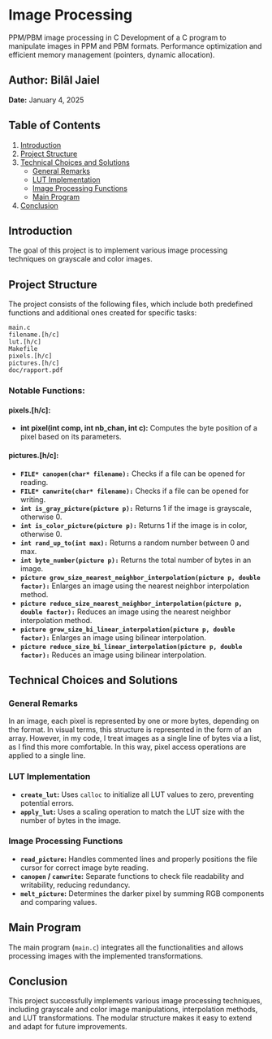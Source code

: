 # Image Processing
PPM/PBM image processing in C
Development of a C program to manipulate images in PPM and PBM formats. Performance optimization and efficient memory management (pointers, dynamic allocation).

## Author: Bilâl Jaiel  
**Date:** January 4, 2025  

## Table of Contents
1. [Introduction](#introduction)
2. [Project Structure](#project-structure)
3. [Technical Choices and Solutions](#technical-choices-and-solutions)
   - [General Remarks](#general-remarks)
   - [LUT Implementation](#lut-implementation)
   - [Image Processing Functions](#image-processing-functions)
   - [Main Program](#main-program)
4. [Conclusion](#conclusion)

## Introduction
The goal of this project is to implement various image processing techniques on grayscale and color images.

## Project Structure
The project consists of the following files, which include both predefined functions and additional ones created for specific tasks:

```
main.c
filename.[h/c]
lut.[h/c]
Makefile
pixels.[h/c]
pictures.[h/c]
doc/rapport.pdf
```

### Notable Functions:
#### pixels.[h/c]:
- **int pixel(int comp, int nb_chan, int c):** Computes the byte position of a pixel based on its parameters.

#### pictures.[h/c]:
- **`FILE* canopen(char* filename):`** Checks if a file can be opened for reading.
- **`FILE* canwrite(char* filename):`** Checks if a file can be opened for writing.
- **`int is_gray_picture(picture p):`** Returns 1 if the image is grayscale, otherwise 0.
- **`int is_color_picture(picture p):`** Returns 1 if the image is in color, otherwise 0.
- **`int rand_up_to(int max):`** Returns a random number between 0 and max.
- **`int byte_number(picture p):`** Returns the total number of bytes in an image.
- **`picture grow_size_nearest_neighbor_interpolation(picture p, double factor):`** Enlarges an image using the nearest neighbor interpolation method.
- **`picture reduce_size_nearest_neighbor_interpolation(picture p, double factor):`** Reduces an image using the nearest neighbor interpolation method.
- **`picture grow_size_bi_linear_interpolation(picture p, double factor):`** Enlarges an image using bilinear interpolation.
- **`picture reduce_size_bi_linear_interpolation(picture p, double factor):`** Reduces an image using bilinear interpolation.

## Technical Choices and Solutions

### General Remarks
In an image, each pixel is represented by one or more bytes, depending on the format. In visual terms, this structure is represented in the form of an array. However, in my code, I treat images as a single line of bytes via a list, as I find this more comfortable. In this way, pixel access operations are applied to a single line.

### LUT Implementation
- **`create_lut`:** Uses `calloc` to initialize all LUT values to zero, preventing potential errors.
- **`apply_lut`:** Uses a scaling operation to match the LUT size with the number of bytes in the image.

### Image Processing Functions
- **`read_picture`:** Handles commented lines and properly positions the file cursor for correct image byte reading.
- **`canopen` / `canwrite`:** Separate functions to check file readability and writability, reducing redundancy.
- **`melt_picture`:** Determines the darker pixel by summing RGB components and comparing values.

## Main Program
The main program (`main.c`) integrates all the functionalities and allows processing images with the implemented transformations.

## Conclusion
This project successfully implements various image processing techniques, including grayscale and color image manipulations, interpolation methods, and LUT transformations. The modular structure makes it easy to extend and adapt for future improvements.
